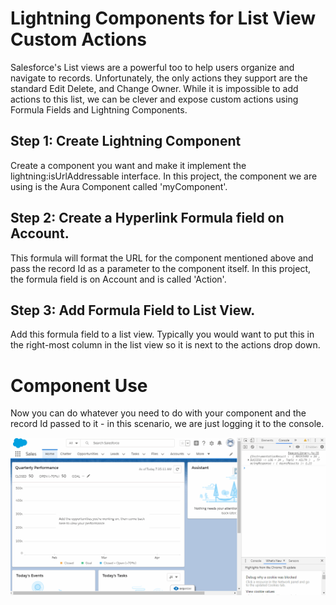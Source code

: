 # Lightning Components for List View Custom Actions

Salesforce's List views are a powerful too to help users organize and navigate to records. Unfortunately, the only actions they support are the standard Edit Delete, and Change Owner.
While it is impossible to add actions to this list, we can be clever and expose custom actions using Formula Fields and Lightning Components.

## Step 1: Create Lightning Component

Create a component you want and make it implement the lightning:isUrlAddressable interface. In this project, the component we are using is the Aura Component called 'myComponent'.

## Step 2: Create a Hyperlink Formula field on Account.

This formula will format the URL for the component mentioned above and pass the record Id as a parameter to the component itself. In this project, the formula field is on Account and is called 'Action'.


## Step 3: Add Formula Field to List View.

Add this formula field to a list view. Typically you would want to put this in the right-most column in the list view so it is next to the actions drop down.

# Component Use

Now you can do whatever you need to do with your component and the record Id passed to it - in this scenario, we are just logging it to the console.

![List View Actions](demo/ListViewActions.gif)